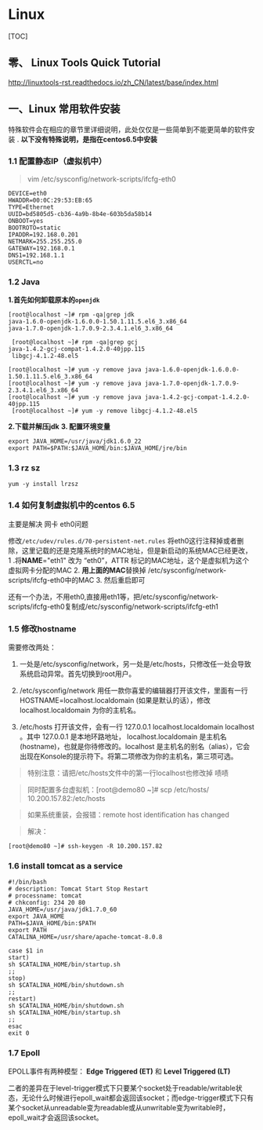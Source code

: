 # Linux
[TOC]

## 零、 Linux Tools Quick Tutorial
http://linuxtools-rst.readthedocs.io/zh_CN/latest/base/index.html

## 一、Linux 常用软件安装

特殊软件会在相应的章节里详细说明，此处仅仅是一些简单到不能更简单的软件安装 .
**以下没有特殊说明，是指在centos6.5中安装**

### 1.1 配置静态IP（虚拟机中）
> vim /etc/sysconfig/network-scripts/ifcfg-eth0
```
DEVICE=eth0
HWADDR=00:0C:29:53:EB:65
TYPE=Ethernet
UUID=bd5805d5-cb36-4a9b-8b4e-603b5da58b14
ONBOOT=yes
BOOTROTO=static
IPADDR=192.168.0.201
NETMARK=255.255.255.0
GATEWAY=192.168.0.1
DNS1=192.168.1.1
USERCTL=no
```

### 1.2 Java

**1.首先如何卸载原本的`openjdk`**

```
[root@localhost ~]# rpm -qa|grep jdk
java-1.6.0-openjdk-1.6.0.0-1.50.1.11.5.el6_3.x86_64
java-1.7.0-openjdk-1.7.0.9-2.3.4.1.el6_3.x86_64

 [root@localhost ~]# rpm -qa|grep gcj
java-1.4.2-gcj-compat-1.4.2.0-40jpp.115
 libgcj-4.1.2-48.el5

[root@localhost ~]# yum -y remove java java-1.6.0-openjdk-1.6.0.0-1.50.1.11.5.el6_3.x86_64
[root@localhost ~]# yum -y remove java java-1.7.0-openjdk-1.7.0.9-2.3.4.1.el6_3.x86_64
[root@localhost ~]# yum -y remove java java-1.4.2-gcj-compat-1.4.2.0-40jpp.115
 [root@localhost ~]# yum -y remove libgcj-4.1.2-48.el5
```

**2.下载并解压jdk**
**3. 配置环境变量**

```
export JAVA_HOME=/usr/java/jdk1.6.0_22
export PATH=$PATH:$JAVA_HOME/bin:$JAVA_HOME/jre/bin
```

### 1.3 rz sz

`yum -y install lrzsz `


### 1.4  如何复制虚拟机中的centos 6.5

主要是解决 网卡 eth0问题

修改`/etc/udev/rules.d/70-persistent-net.rules`
将eth0这行注释掉或者删除，这里记载的还是克隆系统时的MAC地址，但是新启动的系统MAC已经更改，
1 .将**NAME**="eth1" 改为 “eth0”，ATTR 标记的MAC地址，这个是虚拟机为这个虚拟网卡分配的MAC
2. **用上面的MAC**替换掉 /etc/sysconfig/network-scripts/ifcfg-eth0中的MAC
3. 然后重启即可

还有一个办法，不用eth0,直接用eth1等，把/etc/sysconfig/network-scripts/ifcfg-eth0复制成/etc/sysconfig/network-scripts/ifcfg-eth1


### 1.5 修改hostname

需要修改两处：
1. 一处是/etc/sysconfig/network，另一处是/etc/hosts，只修改任一处会导致系统启动异常。首先切换到root用户。

2. /etc/sysconfig/network
用任一款你喜爱的编辑器打开该文件，里面有一行 HOSTNAME=localhost.localdomain (如果是默认的话），修改 localhost.localdomain 为你的主机名。

3. /etc/hosts
打开该文件，会有一行 127.0.0.1 localhost.localdomain localhost 。其中 127.0.0.1 是本地环路地址， localhost.localdomain 是主机名(hostname)，也就是你待修改的。localhost 是主机名的别名（alias），它会出现在Konsole的提示符下。将第二项修改为你的主机名，第三项可选。

> 特别注意：请把/etc/hosts文件中的第一行localhost也修改掉 啧啧

> 同时配置多台虚拟机：[root@demo80 ~]# scp /etc/hosts/ 10.200.157.82:/etc/hosts

> 如果系统重装，会报错：remote host identification has changed

> 解决：
```
[root@demo80 ~]# ssh-keygen -R 10.200.157.82
```


### 1.6 install tomcat as a service

```
#!/bin/bash
# description: Tomcat Start Stop Restart
# processname: tomcat
# chkconfig: 234 20 80
JAVA_HOME=/usr/java/jdk1.7.0_60
export JAVA_HOME
PATH=$JAVA_HOME/bin:$PATH
export PATH
CATALINA_HOME=/usr/share/apache-tomcat-8.0.8

case $1 in
start)
sh $CATALINA_HOME/bin/startup.sh
;;
stop)
sh $CATALINA_HOME/bin/shutdown.sh
;;
restart)
sh $CATALINA_HOME/bin/shutdown.sh
sh $CATALINA_HOME/bin/startup.sh
;;
esac
exit 0
```

### 1.7 Epoll
EPOLL事件有两种模型：
**Edge Triggered (ET)** 和
**Level Triggered (LT)**

二者的差异在于level-trigger模式下只要某个socket处于readable/writable状态，无论什么时候进行epoll_wait都会返回该socket；而edge-trigger模式下只有某个socket从unreadable变为readable或从unwritable变为writable时，epoll_wait才会返回该socket。
